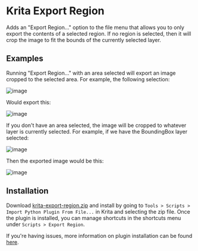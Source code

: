# Krita Export Region
Adds an "Export Region..." option to the file menu that allows you to only export the contents of a selected region. If no region is selected, then it will crop the image to fit the bounds of the currently selected layer.

## Examples
Running "Export Region..." with an area selected will export an image cropped to the selected area. For example, the following selection:

![image](./resources/face-selected.PNG)

Would export this:

![image](./resources/face-region.png)

If you don't have an area selected, the image will be cropped to whatever layer is currently selected. For example, if we have the BoundingBox layer selected:

![image](./resources/face-no-selection.PNG)

Then the exported image would be this:

![image](./resources/box-region.png)

## Installation

Download [krita-export-region.zip](http://github.com/dninosores/krita-export-region/releases/latest/download/krita-export-region.zip) and install by going to `Tools > Scripts > Import Python Plugin From File...` in Krita and selecting the zip file. Once the plugin is installed, you can manage shortcuts in the shortcuts menu under `Scripts > Export Region`. 

If you're having issues, more information on plugin installation can be found [here](https://docs.krita.org/en/user_manual/python_scripting/install_custom_python_plugin.html).
